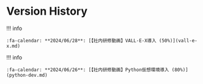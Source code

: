 # Version History

!!! info

    :fa-calendar: **2024/06/28**: [【社内研修動画】VALL-E-X導入 (50%)](vall-e-x.md)

!!! info

    :fa-calendar: **2024/06/26**: [【社内研修動画】Python仮想環境導入 (80%)](python-dev.md)

<br>